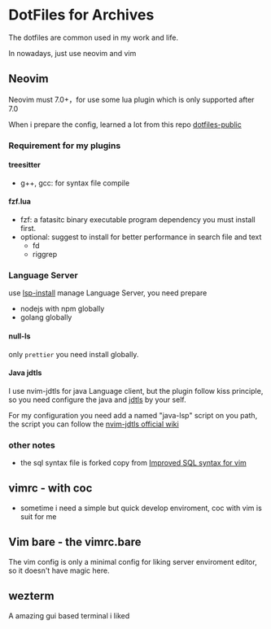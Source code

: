 # DotFiles for Archives


The dotfiles are common used in my work and life.

In nowadays, just use neovim and vim

## Neovim

Neovim must 7.0+，for use some lua plugin which is only supported after 7.0

When i prepare the config, learned a lot from this repo [dotfiles-public](https://github.com/craftzdog/dotfiles-public/blob/master/.config/nvim/after/plugin/telescope.rc.vim)


### Requirement for my plugins

#### treesitter

- g++, gcc: for syntax file compile

#### fzf.lua

- fzf: a fatasitc binary executable program dependency you must install first.
- optional: suggest to install for better performance in search file and text
  - fd
  - riggrep
  

### Language Server 

use [lsp-install](https://github.com/williamboman/nvim-lsp-installer) manage Language Server, you need prepare

- nodejs with npm globally
- golang globally

#### null-ls

only `prettier` you need install globally.

#### Java jdtls

I use nvim-jdtls for java Language client, but the plugin follow kiss principle, so you need configure the java and [jdtls](https://github.com/eclipse/eclipse.jdt.ls) by your self.

For my configuration you need add a named "java-lsp" script on you path, the script you can follow the [nvim-jdtls official wiki](https://github.com/eclipse/eclipse.jdt.ls)

### other notes

- the sql syntax file is forked copy from [Improved SQL syntax for vim](https://github.com/shmup/vim-sql-syntax)

## vimrc - with coc 

- sometime i need a simple but quick develop enviroment, coc with vim is suit for me

## Vim bare - the vimrc.bare

The vim config is only a minimal config for liking server enviroment editor, so it doesn't have magic here.

## wezterm

A amazing gui based terminal i liked
